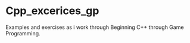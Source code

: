 Cpp_excerices_gp
================

Examples and exercises as i work through 
Beginning C++ through Game Programming.


